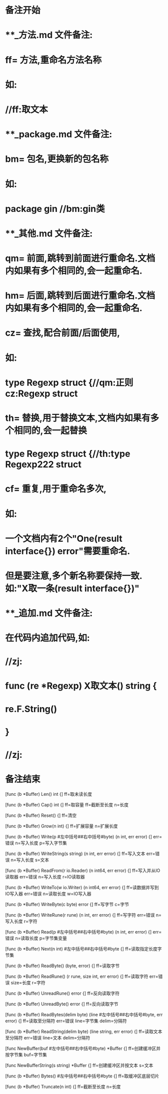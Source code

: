 # 备注开始
# **_方法.md 文件备注:
# ff= 方法,重命名方法名称
# 如:
# //ff:取文本

# **_package.md 文件备注:
# bm= 包名,更换新的包名称 
# 如: 
# package gin //bm:gin类

# **_其他.md 文件备注:
# qm= 前面,跳转到前面进行重命名.文档内如果有多个相同的,会一起重命名.
# hm= 后面,跳转到后面进行重命名.文档内如果有多个相同的,会一起重命名.
# cz= 查找,配合前面/后面使用,
# 如:
# type Regexp struct {//qm:正则 cz:Regexp struct
#
# th= 替换,用于替换文本,文档内如果有多个相同的,会一起替换
# type Regexp struct {//th:type Regexp222 struct
#
# cf= 重复,用于重命名多次,
# 如: 
# 一个文档内有2个"One(result interface{}) error"需要重命名.
# 但是要注意,多个新名称要保持一致. 如:"X取一条(result interface{})"

# **_追加.md 文件备注:
# 在代码内追加代码,如:
# //zj:
# func (re *Regexp) X取文本() string { 
#    re.F.String()
# }
# //zj:
# 备注结束

 

[func (b *Buffer) Len() int {]
ff=取未读长度

[func (b *Buffer) Cap() int {]
ff=取容量
ff=截断至长度
n=长度

[func (b *Buffer) Reset() {]
ff=清空

[func (b *Buffer) Grow(n int) {]
ff=扩展容量
n=扩展长度

[func (b *Buffer) Write(p #左中括号##右中括号#byte) (n int, err error) {]
err=错误
n=写入长度
p=写入字节集

[func (b *Buffer) WriteString(s string) (n int, err error) {]
ff=写入文本
err=错误
n=写入长度
s=文本

[func (b *Buffer) ReadFrom(r io.Reader) (n int64, err error) {]
ff=写入并从IO读取器
err=错误
n=写入长度
r=IO读取器

[func (b *Buffer) WriteTo(w io.Writer) (n int64, err error) {]
ff=读数据并写到IO写入器
err=错误
n=读取长度
w=IO写入器

[func (b *Buffer) WriteByte(c byte) error {]
ff=写字节
c=字节

[func (b *Buffer) WriteRune(r rune) (n int, err error) {]
ff=写字符
err=错误
n=写入长度
r=字符

[func (b *Buffer) Read(p #左中括号##右中括号#byte) (n int, err error) {]
err=错误
n=读取长度
p=字节集变量

[func (b *Buffer) Next(n int) #左中括号##右中括号#byte {]
ff=读取指定长度字节集

[func (b *Buffer) ReadByte() (byte, error) {]
ff=读取字节

[func (b *Buffer) ReadRune() (r rune, size int, err error) {]
ff=读取字符
err=错误
size=长度
r=字符

[func (b *Buffer) UnreadRune() error {]
ff=反向读取字符

[func (b *Buffer) UnreadByte() error {]
ff=反向读取字节

[func (b *Buffer) ReadBytes(delim byte) (line #左中括号##右中括号#byte, err error) {]
ff=读取至分隔符
err=错误
line=字节集
delim=分隔符

[func (b *Buffer) ReadString(delim byte) (line string, err error) {]
ff=读取文本至分隔符
err=错误
line=文本
delim=分隔符

[func NewBuffer(buf #左中括号##右中括号#byte) *Buffer {]
ff=创建缓冲区并按字节集
buf=字节集

[func NewBufferString(s string) *Buffer {]
ff=创建缓冲区并按文本
s=文本

[func (b *Buffer) Bytes() #左中括号##右中括号#byte {]
ff=取缓冲区底层切片

[func (b *Buffer) Truncate(n int) {]
ff=截断至长度
n=长度
